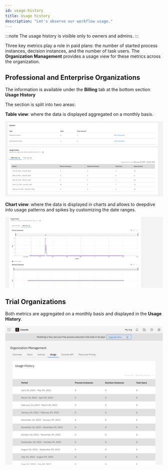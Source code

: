 ```yaml
---
id: usage-history
title: Usage history
description: "Let's observe our workflow usage."
---
```


:::note
The usage history is visible only to owners and admins.
:::

Three key metrics play a role in paid plans: the number of started process instances, decision instances, and the number of task users. The **Organization Management** provides a usage view for these metrics across the organization.

## Professional and Enterprise Organizations

The information is available under the **Billing** tab at the bottom section **Usage History**

The section is split into two areas:

**Table view**: where the data is displayed aggregated on a monthly basis.

![Usage History - Table View](./img/plans_usage_history_table_view.png)

**Chart view**: where the data is displayed in charts and allows to deepdive into usage patterns and spikes by customizing the date ranges.

![Usage History - Chart View](./img/plans_usage_history_chart_view.gif)


## Trial Organizations

Both metrics are aggregated on a monthly basis and displayed in the **Usage History**.

![Usage History](./img/trial-usage-history.png)
